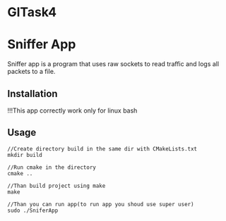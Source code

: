 # GlTask4
# Sniffer App

Sniffer app is a program that uses raw sockets to read traffic and logs all packets to a file.

## Installation

!!!This app correctly work only for linux bash

## Usage
```
//Create directory build in the same dir with CMakeLists.txt
mkdir build

//Run cmake in the directory 
cmake ..

//Than build project using make
make

//Than you can run app(to run app you shoud use super user)
sudo ./SniferApp 

```
